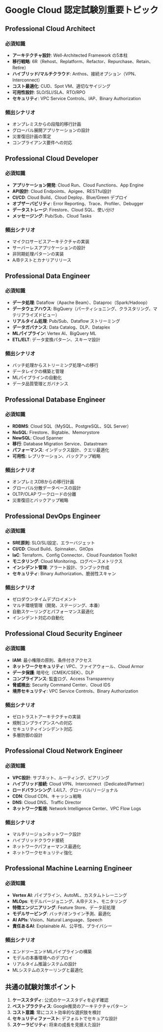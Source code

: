# Google Cloud 認定試験別重要トピック

## Professional Cloud Architect

### 必須知識

- **アーキテクチャ設計**: Well-Architected Framework の5本柱
- **移行戦略**: 6R（Rehost、Replatform、Refactor、Repurchase、Retain、Retire）
- **ハイブリッド/マルチクラウド**: Anthos、接続オプション（VPN、Interconnect）
- **コスト最適化**: CUD、Spot VM、適切なサイジング
- **可用性設計**: SLO/SLI/SLA、RTO/RPO
- **セキュリティ**: VPC Service Controls、IAP、Binary Authorization

### 頻出シナリオ

- オンプレミスからの段階的移行計画
- グローバル展開アプリケーションの設計
- 災害復旧計画の策定
- コンプライアンス要件への対応

## Professional Cloud Developer

### 必須知識

- **アプリケーション開発**: Cloud Run、Cloud Functions、App Engine
- **API設計**: Cloud Endpoints、Apigee、RESTful設計
- **CI/CD**: Cloud Build、Cloud Deploy、Blue/Green デプロイ
- **オブザーバビリティ**: Error Reporting、Trace、Profiler、Debugger
- **データストレージ**: Firestore、Cloud SQL、使い分け
- **メッセージング**: Pub/Sub、Cloud Tasks

### 頻出シナリオ

- マイクロサービスアーキテクチャの実装
- サーバーレスアプリケーションの設計
- 非同期処理パターンの実装
- A/Bテストとカナリアリリース

## Professional Data Engineer

### 必須知識

- **データ処理**: Dataflow（Apache Beam）、Dataproc（Spark/Hadoop）
- **データウェアハウス**: BigQuery（パーティショニング、クラスタリング、マテリアライズドビュー）
- **リアルタイム処理**: Pub/Sub、Dataflow ストリーミング
- **データガバナンス**: Data Catalog、DLP、Dataplex
- **MLパイプライン**: Vertex AI、BigQuery ML
- **ETL/ELT**: データ変換パターン、スキーマ設計

### 頻出シナリオ

- バッチ処理からストリーミング処理への移行
- データレイクの構築と管理
- MLパイプラインの自動化
- データ品質管理とガバナンス

## Professional Database Engineer

### 必須知識

- **RDBMS**: Cloud SQL（MySQL、PostgreSQL、SQL Server）
- **NoSQL**: Firestore、Bigtable、Memorystore
- **NewSQL**: Cloud Spanner
- **移行**: Database Migration Service、Datastream
- **パフォーマンス**: インデックス設計、クエリ最適化
- **可用性**: レプリケーション、バックアップ戦略

### 頻出シナリオ

- オンプレミスDBからの移行計画
- グローバル分散データベースの設計
- OLTP/OLAP ワークロードの分離
- 災害復旧とバックアップ戦略

## Professional DevOps Engineer

### 必須知識

- **SRE原則**: SLO/SLI設定、エラーバジェット
- **CI/CD**: Cloud Build、Spinnaker、GitOps
- **IaC**: Terraform、Config Connector、Cloud Foundation Toolkit
- **モニタリング**: Cloud Monitoring、ログベースメトリクス
- **インシデント管理**: アラート設計、ランブック作成
- **セキュリティ**: Binary Authorization、脆弱性スキャン

### 頻出シナリオ

- ゼロダウンタイムデプロイメント
- マルチ環境管理（開発、ステージング、本番）
- 自動スケーリングとパフォーマンス最適化
- インシデント対応の自動化

## Professional Cloud Security Engineer

### 必須知識

- **IAM**: 最小権限の原則、条件付きアクセス
- **ネットワークセキュリティ**: VPC、ファイアウォール、Cloud Armor
- **データ保護**: 暗号化（CMEK/CSEK）、DLP
- **コンプライアンス**: 監査ログ、Access Transparency
- **脅威検出**: Security Command Center、Cloud IDS
- **境界セキュリティ**: VPC Service Controls、Binary Authorization

### 頻出シナリオ

- ゼロトラストアーキテクチャの実装
- 規制コンプライアンスへの対応
- セキュリティインシデント対応
- 多層防御の設計

## Professional Cloud Network Engineer

### 必須知識

- **VPC設計**: サブネット、ルーティング、ピアリング
- **ハイブリッド接続**: Cloud VPN、Interconnect（Dedicated/Partner）
- **ロードバランシング**: L4/L7、グローバル/リージョナル
- **CDN**: Cloud CDN、キャッシュ戦略
- **DNS**: Cloud DNS、Traffic Director
- **ネットワーク監視**: Network Intelligence Center、VPC Flow Logs

### 頻出シナリオ

- マルチリージョンネットワーク設計
- ハイブリッドクラウド接続
- ネットワークパフォーマンス最適化
- ネットワークセキュリティ強化

## Professional Machine Learning Engineer

### 必須知識

- **Vertex AI**: パイプライン、AutoML、カスタムトレーニング
- **MLOps**: モデルバージョニング、A/Bテスト、モニタリング
- **特徴エンジニアリング**: Feature Store、データ前処理
- **モデルサービング**: バッチ/オンライン予測、最適化
- **AI APIs**: Vision、Natural Language、Speech
- **責任あるAI**: Explainable AI、公平性、プライバシー

### 頻出シナリオ

- エンドツーエンドMLパイプラインの構築
- モデルの本番環境へのデプロイ
- リアルタイム推論システムの設計
- MLシステムのスケーリングと最適化

## 共通の試験対策ポイント

1. **ケーススタディ**: 公式のケーススタディを必ず確認
2. **ベストプラクティス**: Google推奨のアーキテクチャパターン
3. **コスト意識**: 常にコスト効率的な選択肢を検討
4. **セキュリティファースト**: デフォルトでセキュアな設計
5. **スケーラビリティ**: 将来の成長を見据えた設計
